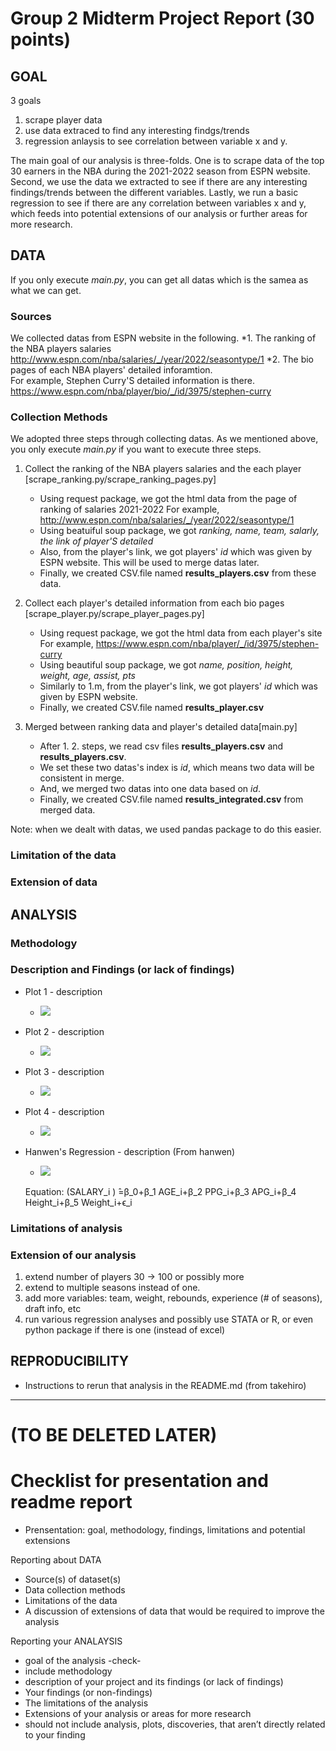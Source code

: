 # Group 2 Midterm Project Report (30 points)

## GOAL

3 goals
1. scrape player data
2. use data extraced to find any interesting findgs/trends
3. regression anlaysis to see correlation between variable x and y.

The main goal of our analysis is three-folds. One is to scrape data of the top 30 earners in the NBA during the 2021-2022 season from ESPN website. Second, we use the data we extracted to see if there are any interesting findings/trends between the different variables. Lastly, we run a basic regression to see if there are any correlation between variables x and y, which feeds into potential extensions of our analysis or further areas for more research.


## DATA

If you only execute *main.py*, you can get all datas which is the samea as what we can get.

### Sources

We collected datas from ESPN website in the following.
*1. The ranking of the NBA players salaries 
	http://www.espn.com/nba/salaries/_/year/2022/seasontype/1
*2. The bio pages of each NBA players' detailed inforamtion.	
	For example, Stephen Curry'S detailed information is there.
	https://www.espn.com/nba/player/bio/_/id/3975/stephen-curry

### Collection Methods
We adopted three steps through collecting datas.
As we mentioned above, you only execute *main.py* if you want to execute three steps.


1. Collect the ranking of the NBA players salaries and the each player [scrape_ranking.py/scrape_ranking_pages.py]
	- Using request package, we got the html data from the page of ranking of salaries 2021-2022
	  For example, http://www.espn.com/nba/salaries/_/year/2022/seasontype/1
	- Using beatuiful soup package, we got *ranking, name, team, salarly, the link of player'S detailed*
	- Also, from the player's link, we got players' *id* which was given by ESPN website. This will be used to merge datas later. 
	- Finally, we created CSV.file named **results_players.csv** from these data.


2. Collect each player's detailed information from each bio pages [scrape_player.py/scrape_player_pages.py]
	- Using request package, we got the html data from each player's site
	  For example, https://www.espn.com/nba/player/_/id/3975/stephen-curry
	- Using beautiful soup package, we got *name, position, height, weight, age, assist, pts*
	- Similarly to 1.m, from the player's link, we got players' *id* which was given by ESPN website. 
	- Finally, we created CSV.file named **results_player.csv**

3. Merged between ranking data and player's detailed data[main.py]
	- After 1. 2. steps, we read csv files **results_players.csv** and **results_players.csv**.
	- We set these two datas's index is *id*, which means two data will be consistent in merge.
	- And, we merged two datas into one data based on *id*.
	- Finally, we created CSV.file named **results_integrated.csv** from merged data.


Note: when we dealt with datas, we used pandas package to do this easier.

### Limitation of the data
### Extension of data

## ANALYSIS

### Methodology

### Description and Findings (or lack of findings)
- Plot 1 - description
	* ![](plots/plot1.png)
- Plot 2 - description
	* ![](plots/plot2.png)
- Plot 3 - description
	* ![](plots/plot3.png)
- Plot 4 - description
	* ![](plots/plot4.png)
- Hanwen's Regression - description (From hanwen)
	* ![](plots/regression1.png)

	Equation:
		(SALARY_i ) ̂=β_0+β_1 AGE_i+β_2 PPG_i+β_3 APG_i+β_4 Height_i+β_5 Weight_i+ϵ_i


### Limitations of analysis

### Extension of our analysis
1. extend number of players 30 -> 100 or possibly more
2. extend to multiple seasons instead of one.
3. add more variables: team, weight, rebounds, experience (# of seasons), draft info, etc
3. run various regression analyses and possibly use STATA or R, or even python package if there is one (instead of excel)


## REPRODUCIBILITY
- Instructions to rerun that analysis in the README.md (from takehiro)



--------------------------------------------------------------------------------------------

# (TO BE DELETED LATER)
# Checklist for presentation and readme report

* Prensentation: goal, methodology, findings, limitations and potential extensions


Reporting about DATA
* Source(s) of dataset(s)
* Data collection methods
* Limitations of the data
* A discussion of extensions of data that would be required to improve the analysis

Reporting your ANALAYSIS
* goal of the analysis -check-
* include methodology
* description of your project and its findings (or lack of findings)
* Your findings (or non-findings)
* The limitations of the analysis
* Extensions of your analysis or areas for more research
* should not include analysis, plots, discoveries, that aren’t directly related to your finding
